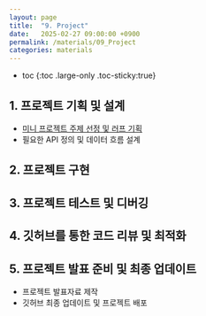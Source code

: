 ```yaml
---
layout: page
title:  "9. Project"
date:   2025-02-27 09:00:00 +0900
permalink: /materials/09_Project
categories: materials
---
```

* toc
{:toc .large-only .toc-sticky:true}

## 1. 프로젝트 기획 및 설계
- [미니 프로젝트 주제 선정 및 러프 기획](/materials/S09-01-01-01_01-ProjectPlanning)
- 필요한 API 정의 및 데이터 흐름 설계

## 2. 프로젝트 구현

## 3. 프로젝트 테스트 및 디버깅

## 4. 깃허브를 통한 코드 리뷰 및 최적화

## 5. 프로젝트 발표 준비 및 최종 업데이트
- 프로젝트 발표자료 제작
- 깃허브 최종 업데이트 및 프로젝트 배포
